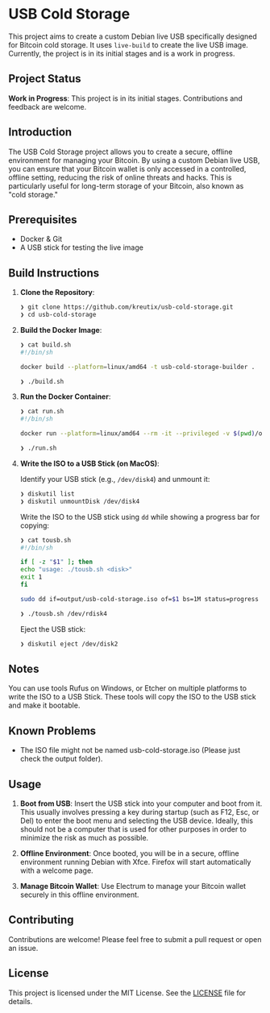 # USB Cold Storage

This project aims to create a custom Debian live USB specifically designed for Bitcoin cold storage. It uses `live-build` to create the live USB image. Currently, the project is in its initial stages and is a work in progress.

## Project Status

**Work in Progress**: This project is in its initial stages. Contributions and feedback are welcome.

## Introduction

The USB Cold Storage project allows you to create a secure, offline environment for managing your Bitcoin. By using a custom Debian live USB, you can ensure that your Bitcoin wallet is only accessed in a controlled, offline setting, reducing the risk of online threats and hacks. This is particularly useful for long-term storage of your Bitcoin, also known as "cold storage."

## Prerequisites

- Docker & Git
- A USB stick for testing the live image

## Build Instructions

1. **Clone the Repository**:

    ```bash
    ❯ git clone https://github.com/kreutix/usb-cold-storage.git
    ❯ cd usb-cold-storage
    ```

2. **Build the Docker Image**:

    ```bash
    ❯ cat build.sh
    #!/bin/sh

    docker build --platform=linux/amd64 -t usb-cold-storage-builder .
    
    ❯ ./build.sh
    ```

3. **Run the Docker Container**:

    ```bash
    ❯ cat run.sh
    #!/bin/sh

    docker run --platform=linux/amd64 --rm -it --privileged -v $(pwd)/output:/output usb-cold-storage-builder /home/builder/build_live_usb.sh

    ❯ ./run.sh
    ```

4. **Write the ISO to a USB Stick (on MacOS)**:

    Identify your USB stick (e.g., `/dev/disk4`) and unmount it:

    ```bash
    ❯ diskutil list
    ❯ diskutil unmountDisk /dev/disk4
    ```

    Write the ISO to the USB stick using `dd` while showing a progress bar for copying:

    ```bash
    ❯ cat tousb.sh
    #!/bin/sh

    if [ -z "$1" ]; then
    echo "usage: ./tousb.sh <disk>"
    exit 1
    fi

    sudo dd if=output/usb-cold-storage.iso of=$1 bs=1M status=progress

    ❯ ./tousb.sh /dev/rdisk4
    ```

    Eject the USB stick:

    ```bash
    ❯ diskutil eject /dev/disk2
    ```

## Notes

You can use tools Rufus on Windows, or Etcher on multiple platforms to write the ISO to a USB Stick. These tools will copy the ISO to the USB stick and make it bootable.

## Known Problems

- The ISO file might not be named usb-cold-storage.iso (Please just check the output folder).

## Usage

1. **Boot from USB**: Insert the USB stick into your computer and boot from it. This usually involves pressing a key during startup (such as F12, Esc, or Del) to enter the boot menu and selecting the USB device. Ideally, this should not be a computer that is used for other purposes in order to minimize the risk as much as possible.

2. **Offline Environment**: Once booted, you will be in a secure, offline environment running Debian with Xfce. Firefox will start automatically with a welcome page.

3. **Manage Bitcoin Wallet**: Use Electrum to manage your Bitcoin wallet securely in this offline environment.

## Contributing

Contributions are welcome! Please feel free to submit a pull request or open an issue.

## License

This project is licensed under the MIT License. See the [LICENSE](LICENSE) file for details.
